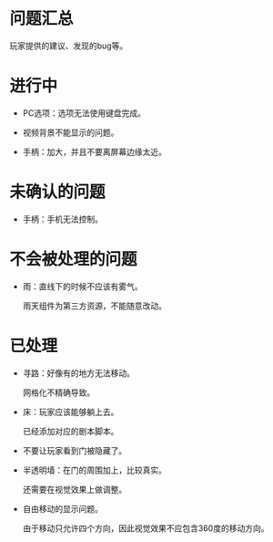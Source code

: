 ﻿# 问题汇总

玩家提供的建议、发现的bug等。

# 进行中

* PC选项：选项无法使用键盘完成。

* 视频背景不能显示的问题。

* 手柄：加大，并且不要离屏幕边缘太近。

# 未确认的问题

* 手柄：手机无法控制。

# 不会被处理的问题

* 雨：直线下的时候不应该有雾气。

  雨天组件为第三方资源，不能随意改动。

# 已处理

* 寻路：好像有的地方无法移动。

  网格化不精确导致。

* 床：玩家应该能够躺上去。

  已经添加对应的剧本脚本。

* 不要让玩家看到门被隐藏了。

* 半透明墙：在门的周围加上，比较真实。

  还需要在视觉效果上做调整。

* 自由移动的显示问题。

  由于移动只允许四个方向，因此视觉效果不应包含360度的移动方向。
